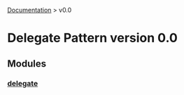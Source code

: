 [Documentation](/docs/documentation.md) >
 v0.0

# Delegate Pattern version 0.0

## Modules

### [delegate](delegate/module.md)

